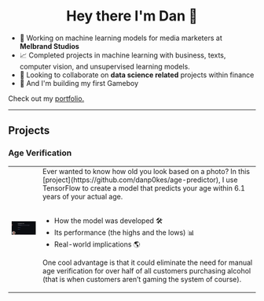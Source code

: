 <h1 align="center">Hey there I'm Dan 👋</h1>

<!--
**danp0kes/danp0kes** is a ✨ _special_ ✨ repository because its `README.md` (this file) appears on your GitHub profile.

Here are some ideas to get you started:
-->

- 🔭 Working on machine learning models for media marketers at **Melbrand Studios** <!--- 🌱 Currently learning **** -->
- 📈 Completed projects in machine learning with business, texts, computer vision, and unsupervised learning models.
- 👯 Looking to collaborate on **data science related** projects within finance
- 🤞 And I'm building my first Gameboy

Check out my [portfolio.](https://github.com/danp0kes/triple-ten-projects)

---

<h2 align='left'> Projects </h2>

<h3 align='left'> Age Verification </h3>

<table>
  <tr>
    <td>
      <a href="https://www.loom.com/share/0479696709ec4e639a444299bf855180" target="_blank">
        <img src="gifs/predict-age.gif" alt="Predict Age Gif" width="300">
      </a>
    </td>
    <td>Ever wanted to know how old you look based on a photo? In this [project](https://github.com/danp0kes/age-predictor), I use TensorFlow to create a model that predicts your age within 6.1 years of your actual age. <br><br>
    
- How the model was developed 🛠️
- Its performance (the highs and the lows) 📊
- Real-world implications 🌎

One cool advantage is that it could eliminate the need for manual age verification for over half of all customers purchasing alcohol (that is when customers aren’t gaming the system of course).

</td>
  </tr>
</table>

